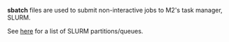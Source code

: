 **sbatch** files are used to submit non-interactive jobs to M2's task manager, SLURM. 


See [here](http://faculty.smu.edu/csc/documentation/slurm.html) for a list of SLURM partitions/queues. 
